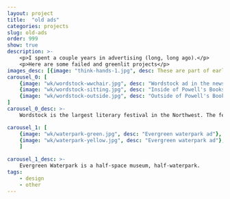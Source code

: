 ```yaml
---
layout: project
title:  "old ads"
categories: projects
slug: old-ads
order: 999
show: true
description: >-
    <p>I spent a couple years in advertising (long, long ago).</p>
    <p>Here are some failed and greenlit projects</p>
images_desc: [{image: "think-hands-1.jpg", desc: These are part of early idea explorations for advertising the Portland Children's Museum}, {image: "think-hands-2.jpg", desc: ""}]
carousel_0: [
    {image: "wk/wordstock-wwchair.jpg", desc: "Wordstock ad in the newspaper"},
    {image: "wk/wordstock-sitting.jpg", desc: "Inside of Powell's Books in Portland Oregon"},
    {image: "wk/wordstock-outside.jpg", desc: "Outside of Powell's Books in Portland Oregon"},
]
carousel_0_desc: >-
    Wordstock is the largest literary festival in the Northwest. The festival's logo is a red arm chair, and the 2011 theme was "America". 

carousel_1: [    
    {image: "wk/waterpark-green.jpg", desc: "Evergreen waterpark ad"},
    {image: "wk/waterpark-yellow.jpg", desc: "Evergreen waterpark ad"},
    ]
    
carousel_1_desc: >-
    Evergreen Waterpark is a half-space museum, half-waterpark.
tags:
    - design
    - other
---
```



